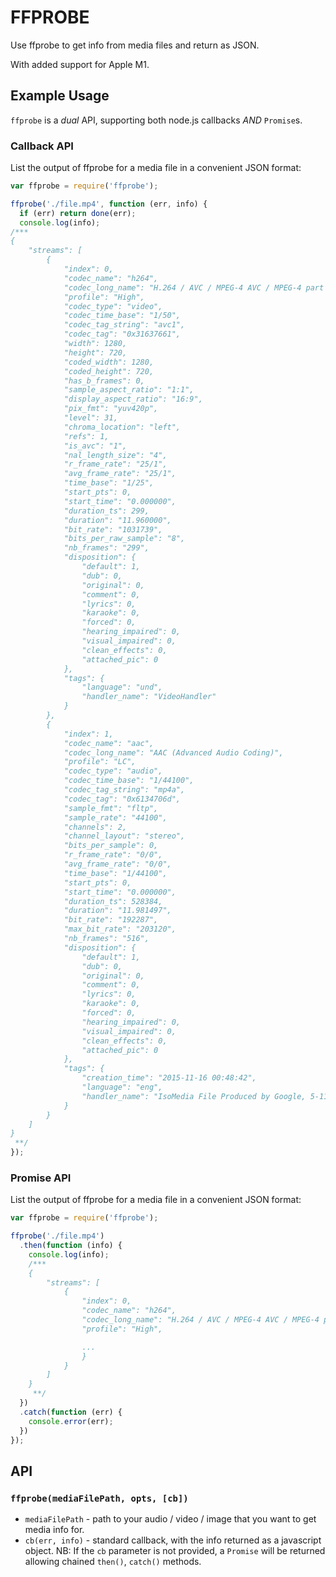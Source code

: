 # FFPROBE

Use ffprobe to get info from media files and return as JSON.

With added support for Apple M1.

## Example Usage

`ffprobe` is a *dual* API, supporting both node.js callbacks *AND* `Promise`s.

### Callback API
List the output of ffprobe for a media file in a convenient JSON format:

``` js
var ffprobe = require('ffprobe');

ffprobe('./file.mp4', function (err, info) {
  if (err) return done(err);
  console.log(info);
/***
{
    "streams": [
        {
            "index": 0,
            "codec_name": "h264",
            "codec_long_name": "H.264 / AVC / MPEG-4 AVC / MPEG-4 part 10",
            "profile": "High",
            "codec_type": "video",
            "codec_time_base": "1/50",
            "codec_tag_string": "avc1",
            "codec_tag": "0x31637661",
            "width": 1280,
            "height": 720,
            "coded_width": 1280,
            "coded_height": 720,
            "has_b_frames": 0,
            "sample_aspect_ratio": "1:1",
            "display_aspect_ratio": "16:9",
            "pix_fmt": "yuv420p",
            "level": 31,
            "chroma_location": "left",
            "refs": 1,
            "is_avc": "1",
            "nal_length_size": "4",
            "r_frame_rate": "25/1",
            "avg_frame_rate": "25/1",
            "time_base": "1/25",
            "start_pts": 0,
            "start_time": "0.000000",
            "duration_ts": 299,
            "duration": "11.960000",
            "bit_rate": "1031739",
            "bits_per_raw_sample": "8",
            "nb_frames": "299",
            "disposition": {
                "default": 1,
                "dub": 0,
                "original": 0,
                "comment": 0,
                "lyrics": 0,
                "karaoke": 0,
                "forced": 0,
                "hearing_impaired": 0,
                "visual_impaired": 0,
                "clean_effects": 0,
                "attached_pic": 0
            },
            "tags": {
                "language": "und",
                "handler_name": "VideoHandler"
            }
        },
        {
            "index": 1,
            "codec_name": "aac",
            "codec_long_name": "AAC (Advanced Audio Coding)",
            "profile": "LC",
            "codec_type": "audio",
            "codec_time_base": "1/44100",
            "codec_tag_string": "mp4a",
            "codec_tag": "0x6134706d",
            "sample_fmt": "fltp",
            "sample_rate": "44100",
            "channels": 2,
            "channel_layout": "stereo",
            "bits_per_sample": 0,
            "r_frame_rate": "0/0",
            "avg_frame_rate": "0/0",
            "time_base": "1/44100",
            "start_pts": 0,
            "start_time": "0.000000",
            "duration_ts": 528384,
            "duration": "11.981497",
            "bit_rate": "192287",
            "max_bit_rate": "203120",
            "nb_frames": "516",
            "disposition": {
                "default": 1,
                "dub": 0,
                "original": 0,
                "comment": 0,
                "lyrics": 0,
                "karaoke": 0,
                "forced": 0,
                "hearing_impaired": 0,
                "visual_impaired": 0,
                "clean_effects": 0,
                "attached_pic": 0
            },
            "tags": {
                "creation_time": "2015-11-16 00:48:42",
                "language": "eng",
                "handler_name": "IsoMedia File Produced by Google, 5-11-2011"
            }
        }
    ]
}
 **/
});
```

### Promise API
List the output of ffprobe for a media file in a convenient JSON format:

``` js
var ffprobe = require('ffprobe');

ffprobe('./file.mp4')
  .then(function (info) {
    console.log(info);
    /***
    {
        "streams": [
            {
                "index": 0,
                "codec_name": "h264",
                "codec_long_name": "H.264 / AVC / MPEG-4 AVC / MPEG-4 part 10",
                "profile": "High",

                ...
                }
            }
        ]
    }
     **/
  })
  .catch(function (err) {
    console.error(err);
  })
});
```

## API

### `ffprobe(mediaFilePath, opts, [cb])`

* `mediaFilePath` - path to your audio / video / image that you want to get media
  info for.
* `cb(err, info)` - standard callback, with the info returned as a javascript
  object. NB: If the `cb` parameter is not provided, a `Promise` will be returned
  allowing chained `then()`, `catch()` methods.

